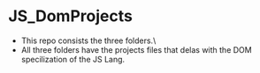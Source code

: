 # JS_DomProjects
- This repo consists the three folders.\
- All three folders have the projects files that delas with the DOM specilization of the JS Lang.
